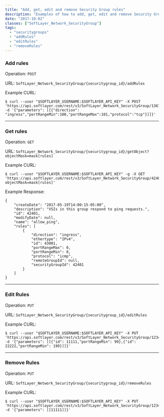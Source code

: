 ```yaml
---
title: "Add, get, edit and remove Security Group rules"
description: "Examples of how to add, get, edit and remove Security Group rules."
date: "2017-10-02"
classes: ["SoftLayer_Network_SecurityGroup"]
tags:
  - "securitygroups"
  - "addRules"
  - "editRules"
  - "removeRules"
---
```


### Add rules

Operation: `POST`

URL: `SoftLayer_Network_SecurityGroup/{securitygroup_id}/addRules`

Example CURL:
```
$ curl --user "$SOFTLAYER_USERNAME:$SOFTLAYER_API_KEY" -X POST 'https://api.softlayer.com/rest/v3/SoftLayer_Network_SecurityGroup/136741/addRules' -d '{"parameters": [[{"direction": "ingress","portRangeMin":100,"portRangeMax":101,"protocol":"tcp"}]]}'
```

---

### Get rules

Operation: `GET`

URL: `SoftLayer_Network_SecurityGroup/{securitygroup_id}/getObject?objectMask=mask[rules]`

Example CURL:
```
$ curl --user "$SOFTLAYER_USERNAME:$SOFTLAYER_API_KEY" -g -X GET 'https://api.softlayer.com/rest/v3/SoftLayer_Network_SecurityGroup/42401/getObject?objectMask=mask[rules]'
```

Example Response:
```
{
    "createDate": "2017-05-19T14:00:15-05:00",
    "description": "VSIs in this group respond to ping requests.",
    "id": 42401,
    "modifyDate": null,
    "name": "allow_ping",
    "rules": [
        {
            "direction": "ingress",
            "ethertype": "IPv4",
            "id": 43001,
            "portRangeMax": 0,
            "portRangeMin": 8,
            "protocol": "icmp",
            "remoteGroupId": null,
            "securityGroupId": 42401
        }
    ]
}

```
---
### Edit Rules

Operation: `PUT`

URL: `SoftLayer_Network_SecurityGroup/{securitygroup_id}/editRules`

Example CURL:
```
$ curl --user "$SOFTLAYER_USERNAME:$SOFTLAYER_API_KEY" -X PUT 'https://api.softlayer.com/rest/v3/SoftLayer_Network_SecurityGroup/123456/editRules' -d '{"parameters": [[{"id": 11111,"portRangeMin": 99},{"id": 22222,"portRangeMin": 199}]]}'
```

---

### Remove Rules

Operation: `PUT`

URL: `SoftLayer_Network_SecurityGroup/{securitygroup_id}/removeRules`

Example CURL:
```
$ curl --user "$SOFTLAYER_USERNAME:$SOFTLAYER_API_KEY" -X PUT 'https://api.softlayer.com/rest/v3/SoftLayer_Network_SecurityGroup/123456/removeRules' -d '{"parameters": [[11111]]}'
```

